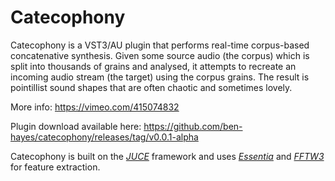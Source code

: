 # Catecophony

Catecophony is a VST3/AU plugin that performs real-time corpus-based concatenative synthesis. Given some source audio (the corpus) which is split into thousands of grains and analysed, it attempts to recreate an incoming audio stream (the target) using the corpus grains. The result is pointillist sound shapes that are often chaotic and sometimes lovely.

More info: https://vimeo.com/415074832

Plugin download available here: https://github.com/ben-hayes/catecophony/releases/tag/v0.0.1-alpha

Catecophony is built on the [_JUCE_](https://github.com/juce-framework/JUCE) framework and uses [_Essentia_](https://github.com/MTG/essentia) and [_FFTW3_](http://fftw.org/) for feature extraction.
